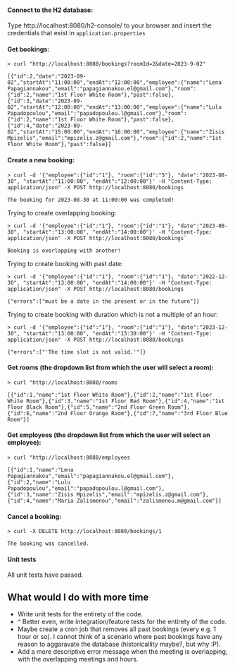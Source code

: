#### Connect to the H2 database:
Type http://localhost:8080/h2-console/ to your browser and insert the credentials that exist in `application.properties`

#### Get bookings:
`> curl "http://localhost:8080/bookings?roomId=2&date=2023-9-02"`

```
[{"id":2,"date":"2023-09-02","startAt":"11:00:00","endAt":"12:00:00","employee":{"name":"Lena Papagiannakou","email":"papagiannakou.el@gmail.com"},"room":{"id":2,"name":"1st Floor White Room"},"past":false},{"id":3,"date":"2023-09-02","startAt":"12:00:00","endAt":"13:00:00","employee":{"name":"Lulu Papadopoulou","email":"papadopoulou.l@gmail.com"},"room":{"id":2,"name":"1st Floor White Room"},"past":false},{"id":4,"date":"2023-09-02","startAt":"15:00:00","endAt":"16:00:00","employee":{"name":"Zisis Mpizelis","email":"mpizelis.z@gmail.com"},"room":{"id":2,"name":"1st Floor White Room"},"past":false}]
```

#### Create a new booking:
`> curl -d '{"employee":{"id":"1"}, "room":{"id":"5"}, "date":"2023-08-30", "startAt":"11:00:00", "endAt":"12:00:00"}' -H "Content-Type: application/json" -X POST http://localhost:8080/bookings`

`The booking for 2023-08-30 at 11:00:00 was completed!`

Trying to create overlapping booking:

```
> curl -d '{"employee":{"id":"1"}, "room":{"id":"1"}, "date":"2023-08-30", "startAt":"13:00:00", "endAt":"14:00:00"}' -H "Content-Type: application/json" -X POST http://localhost:8080/bookings`
```

`Booking is overlapping with another!`

Trying to create booking with past date:
```
> curl -d '{"employee":{"id":"1"}, "room":{"id":"1"}, "date":"2022-12-30", "startAt":"13:00:00", "endAt":"14:00:00"}' -H "Content-Type: application/json" -X POST http://localhost:8080/bookings
```

`{"errors":["must be a date in the present or in the future"]}`

Trying to create booking with duration which is not a multiple of an hour:
```
> curl -d '{"employee":{"id":"1"}, "room":{"id":"1"}, "date":"2023-12-30", "startAt":"13:00:00", "endAt":"13:30:00"}' -H "Content-Type: application/json" -X POST http://localhost:8080/bookings
```

`{"errors":["'The time slot is not valid.'"]}`

#### Get rooms (the dropdown list from which the user will select a room):
`> curl "http://localhost:8080/rooms`

```
[{"id":1,"name":"1st Floor White Room"},{"id":2,"name":"1st Floor White Room"},{"id":3,"name":"1st Floor Red Room"},{"id":4,"name":"1st Floor Black Room"},{"id":5,"name":"2nd Floor Green Room"},{"id":6,"name":"2nd Floor Orange Room"},{"id":7,"name":"3rd Floor Blue Room"}]
```

#### Get employees (the dropdown list from which the user will select an employee):
`> curl "http://localhost:8080/employees`

```
[{"id":1,"name":"Lena Papagiannakou","email":"papagiannakou.el@gmail.com"},{"id":2,"name":"Lulu Papadopoulou","email":"papadopoulou.l@gmail.com"},{"id":3,"name":"Zisis Mpizelis","email":"mpizelis.z@gmail.com"},{"id":4,"name":"Maria Zalismenou","email":"zalismenou.m@gmail.com"}]
```

#### Cancel a booking:
`> curl -X DELETE http://localhost:8080/bookings/1`

`The booking was cancelled.`

#### Unit tests
All unit tests have passed.

## What would I do with more time
- Write unit tests for the entirety of the code.
- ^ Better even, write integration/feature tests for the entirety of the code.
- Maybe create a cron job that removes all past bookings (every e.g. 1 hour or so).
I cannot think of a scenario where past bookings have any reason to aggaravate the database (historicallity maybe?, but why :P).
- Add a more descriptive error message when the meeting is overlapping, with the overlapping meetings and hours.
